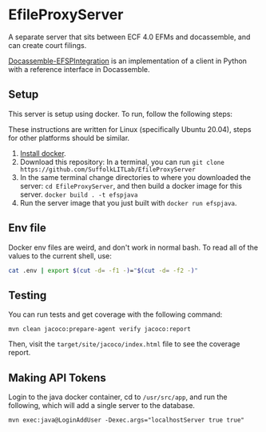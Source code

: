 # EfileProxyServer

A separate server that sits between ECF 4.0 EFMs and docassemble, and can create court filings.

[Docassemble-EFSPIntegration](https://github.com/SuffolkLITLab/docassemble-EFSPIntegration/) is an implementation of a client in Python with a reference interface in Docassemble.

## Setup

This server is setup using docker. To run, follow the following steps:

These instructions are written for Linux (specifically Ubuntu 20.04), steps for other platforms should be similar.

1. [Install docker](https://docs.docker.com/engine/install/).
2. Download this repository: In a terminal, you can run `git clone https://github.com/SuffolkLITLab/EfileProxyServer`
3. In the same terminal change directories to where you downloaded the server: `cd EfileProxyServer`, and then build a docker image for this server. `docker build . -t efspjava`
4. Run the server image that you just built with `docker run efspjava`.

## Env file

Docker env files are weird, and don't work in normal bash. To read all of the values to the current shell, use:

```bash
cat .env | export $(cut -d= -f1 -)="$(cut -d= -f2 -)"
```

## Testing

You can run tests and get coverage with the following command:
```
mvn clean jacoco:prepare-agent verify jacoco:report
```

Then, visit the `target/site/jacoco/index.html` file to see the coverage report.

## Making API Tokens

Login to the java docker container, cd to `/usr/src/app`, and run the following, which will
add a single server to the database.

```
mvn exec:java@LoginAddUser -Dexec.args="localhostServer true true"
```
